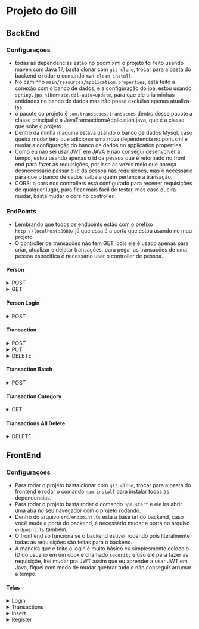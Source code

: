 # Projeto do Gill

## BackEnd

### Configurações

- todas as dependencias estão no poom.xml o projeto foi feito usando maven com Java 17, basta clonar com `git clone`,
  trocar para a pasta do backend e rodar o comando `mvn clean install`.
- No caminho `main/resources/application.properties`, está feito a conexão com o banco de dados, e a configuração do jpa, estou usando `spring.jpa.hibernate.ddl-auto=update`, para que ele cria minhas entidades no banco de dados mas não possa excluilas apenas atualiza-las.
- o pacote do projeto é `com.transacoes.transacoes` dentro desse pacote a classe principal é a JavaTransactionsApplication.java, que é a classe que sobe o projeto.
- Dentro da minha maquina estava usando o banco de dados Mysql, caso queira mudar tera que adicionar uma nova dependencia no pom.xml e mudar a configuração do banco de dados no application.properties.
- Como eu não sei usar JWT em JAVA e não consegui desenvolver a tempo, estou usando apenas o id da pessoa que é retornado no front end para fazer as requisições, por isso as vezes meio que pareça desnecessário passar o id da pessoa nas requisições, mas é necessário para que o banco de dados saiba a quem pertence a transação.
- CORS: o cors nos controllers está configurado para recener requisições de qualquer lugar, para ficar mais facil de testar, mas caso queira mudar, basta mudar o cors no controller.

### EndPoints

- Lembrando que todos os endpoints estão com o prefixo `http://localhost:8080/` já que essa é a porta que estou usando no meu projeto.
- O controller de transações não tem GET, pois ele é usado apenas para criar, atualizar e deletar transações, para pegar as transações de uma pessoa especifica é necessário usar o controller de pessoa.

#### Person

<details>
<summary>POST</summary>

- Caso o email já exista no banco de dados, ele retorna um erro 400 com a mensagem `Email já existente no banco de dados`.
- `/person` - Cria uma nova pessoa no banco de dados, passando um json no body da requisição, exemplo:

```json
{
  "name": "Gabriel",
  "email": "gabrielferdev@gmail.com",
  "password": "123456"
}
```

</details>
<details>
<summary>GET</summary>

- Caso passe um id que não exista no banco de dados, ele retorna um erro 404 com a mensagem `Pessoa não encontrada`.
- `/person?id={personid}` - Retorna uma pessoa do banco de dados, passando o id da pessoa como parametro na url, tras as transações da pessoa também.

```json
{
  "transactions": [
    {
      "id": 42,
      "value": 55.0,
      "transactiondate": "2024-01-30T00:00:00.000+00:00",
      "category": "comida"
    },
    {
      "id": 43,
      "value": 200.0,
      "transactiondate": "2024-02-03T00:00:00.000+00:00",
      "category": "comida"
    }
  ],
  "email": "hu3master.zord@hotmail.com",
  "name": "gabriel"
}
```

</details>

#### Person Login

<details>
<summary>POST</summary>

- Caso passe um email e senha que não exista no banco de dados, ele retorna um erro 404 com a mensagem `Pessoa não encontrada`.
- Lembrando que as senhas no banco de dados não estão criptografadas, então é necessário tomar cuidado com isso, e também não estou usando jwt apenas uso o id que é retornado no front end para fazer as requisições.
- `/person/login` - Faz o login da pessoa no sistema, passando um json no body da requisição, exemplo:

```json
{
  "email": "algumemailex@gmail.com",
  "password": "senhaexemplo"
}
```

</details>

#### Transaction

<details>
<summary>POST</summary>

- `/transactions` - Cria uma nova transação no banco de dados, passando um json no body da requisição, exemplo:
- caso o id da pessoa não exista no banco de dados, ele retorna um erro 404 com a mensagem `Pessoa não encontrada`.

```json
{
  "value": 100.5,
  "transactiondate": "2023-02-01T15:30:00.000Z",
  "personid": 5,
  "category": "saúde"
}
```

</details>

<details>
<summary>PUT</summary>

- `/transactions?id={personid}` - Atualiza uma transação no banco de dados, passando um json no body da requisição, exemplo:

```json
{
  "id": 20,
  "value": 100.5,
  "transactiondate": "2023-02-01T15:30:00.000Z",
  "category": "saúde"
}
```

</details>

<details>
<summary>DELETE</summary>

- `/transactions?id={transactionId}` - Deleta uma transação especifica do banco de dados, passando o id da transação como parametro na url e não retorna nada.

</details>

#### Transaction Batch

<details>
<summary>POST</summary>

- `/transactions/batch` - Cria um bulk de transações no banco de dados, passando um json no body da requisição, exemplo:
- Caso um dos ids da pessoa não exista no banco de dados, ele retorna um erro 404 com a mensagem `Pessoa não encontrada`, Porem ele criara novas transações até se encontrar com esse id, resumindo se de um bulk de 100 itens o primeiro for defeituoso ele criara 0 transações.

```json
{
  "numberOfInsertions": "5",
  "value": [
    {
      "value": 100.5,
      "transactiondate": "2023-02-01T15:30:00.000Z",
      "personid": 4,
      "category": "saúde"
    },
    {
      "value": 100.5,
      "transactiondate": "2023-02-01T15:30:00.000Z",
      "personid": 4,
      "category": "saúde"
    },
    {
      "value": 100.5,
      "transactiondate": "2023-02-01T15:30:00.000Z",
      "personid": 4,
      "category": "saúde"
    },
    {
      "value": 100.5,
      "transactiondate": "2023-02-01T15:30:00.000Z",
      "personid": 4,
      "category": "saúde"
    },
    {
      "value": 100.5,
      "transactiondate": "2023-02-01T15:30:00.000Z",
      "personid": 4,
      "category": "saúde"
    }
  ]
}
```

</details>

#### Transaction Category

<details>
<summary>GET</summary>

- `/transactions/category?id={personid}&category={categoria}` - Esse endpoint calcula todos os gastos de uma categoria do usuarios especifico, e retorna um Double com o valor total gasto naquela categoria, exemplo:

```json
100.55
```

</details>

#### Transactions All Delete

<details>
<summary>DELETE</summary>

- `/transactions/all?id={personid}` - Esse endpoint deleta todas as transações de um usuario especifico e não retorna nada, exemplo:

</details>

## FrontEnd

### Configurações

- Para rodar o projeto basta clonar com `git clone`, trocar para a pasta do frontend e rodar o comando `npm install` para instalar todas as dependencias.
- Para rodar o projeto basta rodar o comando `npm start` e ele ira abrir uma aba no seu navegador com o projeto rodando.
- Dentro do arquivo `src/endpoint.ts` está a base url do backend, caso você mude a porta do backend, é necessário mudar a porta no arquivo `endpoint.ts` também.
- O front end só funciona se o backend estiver rodando pois literalmente todas as requisições são feitas para o backend.
- A maneira que é feito o login é muito básico eu simplesmente coloco o ID do usuario em um cookie chamado `security` e uso ele para fazer as requisiçõe, Irei mudar pra JWT assim que eu aprender a usar JWT em Java, fiquei com medo de mudar quebrar tudo e não conseguir arrumar a tempo.

#### Telas

<details>
<summary>Login</summary>
- Tela para efetuar login de uma conta existente no banco, segue o exemplo:
<br>
<img src="./transacoes-fe//src/assets/login.gif" alt="login" width="500"/>

</details>

<details>
<summary>Transactions</summary>
- Tela que mostra todas as transações de uma pessoa especifica, nessa tela é possivel manipular as transações, segue o exemplo:
<br>
<img src="./transacoes-fe//src/assets/manipulatingTransactions.gif" alt="login" width="500"/>
</details>

<details>
<summary>Insert</summary>
- Tela que permite inserir transações podendo inserir apenas uma ou um bulk de transações, segue o exemplo:
<br>
<img src="./transacoes-fe//src/assets/creatingTransactions.gif" alt="login" width="500"/>
</details>

<details>
<summary>Register</summary>
- Tela que permite criar uma nova conta no banco de dados, apos criar a conta você já é logado automaticamente, segue o exemplo:
<br>
<img src="./transacoes-fe//src/assets/logoutRegister.gif" alt="login" width="500"/>
</details>
